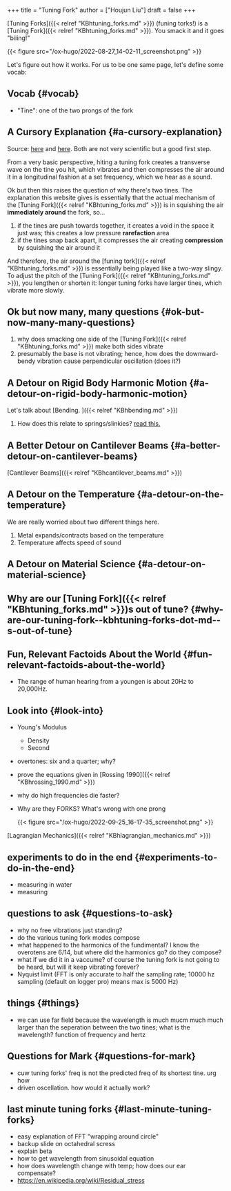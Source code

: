 +++
title = "Tuning Fork"
author = ["Houjun Liu"]
draft = false
+++

[Tuning Forks]({{< relref "KBhtuning_forks.md" >}}) (funing torks!) is a [Tuning Fork]({{< relref "KBhtuning_forks.md" >}}). You smack it and it goes "biiing!"

{{< figure src="/ox-hugo/2022-08-27_14-02-11_screenshot.png" >}}

Let's figure out how it works. For us to be one same page, let's define some vocab:


## Vocab {#vocab}

-   "Tine": one of the two prongs of the fork


## A Cursory Explanation {#a-cursory-explanation}

Source: [here](https://science.howstuffworks.com/tuning-fork2.htm) and [here](https://americanhistory.si.edu/science/tuningfork.htm). Both are not very scientific but a good first step.

From a very basic perspective, hiting a tuning fork creates a transverse wave on the tine you hit, which vibrates and then compresses the air around it in a longitudinal fashion at a set frequency, which we hear as a sound.

Ok but then this raises the question of why there's two tines. The explanation this website gives is essentially that the actual mechanism of the [Tuning Fork]({{< relref "KBhtuning_forks.md" >}}) is in squishing the air **immediately around** the fork, so...

1.  if the tines are push towards together, it creates a void in the space it just was; this creates a low pressure ****rarefaction**** area
2.  if the tines snap back apart, it compresses the air creating ****compression**** by squishing the air around it

And therefore, the air around the [funing tork]({{< relref "KBhtuning_forks.md" >}}) is essentially being played like a two-way slingy. To adjust the pitch of the [Tuning Fork]({{< relref "KBhtuning_forks.md" >}}), you lengthen or shorten it: longer tuning forks have larger tines, which vibrate more slowly.


## Ok but now many, many questions {#ok-but-now-many-many-questions}

1.  why does smacking one side of the [Tuning Fork]({{< relref "KBhtuning_forks.md" >}}) make both sides vibrate
2.  presumably the base is not vibrating; hence, how does the downward-bendy vibration cause perpendicular oscillation (does it?)


## A Detour on Rigid Body Harmonic Motion {#a-detour-on-rigid-body-harmonic-motion}

Let's talk about [Bending.
]({{< relref "KBhbending.md" >}})

1.  How does this relate to springs/slinkies? [read this.](https://ccrma.stanford.edu/~jos/pasp/Young_s_Modulus_Spring_Constant.html)


## A Better Detour on Cantilever Beams {#a-better-detour-on-cantilever-beams}

[Cantilever Beams]({{< relref "KBhcantilever_beams.md" >}})


## A Detour on the Temperature {#a-detour-on-the-temperature}

We are really worried about two different things here.

1.  Metal expands/contracts based on the temperature
2.  Temperature affects speed of sound


## A Detour on Material Science {#a-detour-on-material-science}


## Why are our [Tuning Fork]({{< relref "KBhtuning_forks.md" >}})s out of tune? {#why-are-our-tuning-fork--kbhtuning-forks-dot-md--s-out-of-tune}


## Fun, Relevant Factoids About the World {#fun-relevant-factoids-about-the-world}

-   The range of human hearing from a youngen is about 20Hz to 20,000Hz.


## Look into {#look-into}

-   Young's Modulus
    -   Density
    -   Second
-   overtones: six and a quarter; why?
-   prove the equations given in [Rossing 1990]({{< relref "KBhrossing_1990.md" >}})
-   why do high frequencies die faster?
-   Why are they FORKS? What's wrong with one prong

    {{< figure src="/ox-hugo/2022-09-25_16-17-35_screenshot.png" >}}

[Lagrangian Mechanics]({{< relref "KBhlagrangian_mechanics.md" >}})


## experiments to do in the end {#experiments-to-do-in-the-end}

-   measuring in water
-   measuring


## questions to ask {#questions-to-ask}

-   why no free vibrations just standing?
-   do the various tuning fork modes compose
-   what happened to the harmonics of the fundimental? I know the overotens are 6/14, but where did the harmonics go? do they compose?
-   what if we did it in a vaccume? of course the tuning fork is not going to be heard, but will it keep vibrating forever?
-   Nyquist limit (FFT is only accurate to half the sampling rate; 10000 hz sampling (default on logger pro) means max is 5000 Hz)


## things {#things}

-   we can use far field because the wavelength is much mucm much much larger than the seperation between the two tines; what is the wavelength? function of frequency and hertz


## Questions for Mark {#questions-for-mark}

-   cuw tuning forks' freq is not the predicted freq of its shortest tine. urg how
-   driven oscellation. how would it actually work?


## last minute tuning forks {#last-minute-tuning-forks}

-   easy explanation of FFT "wrapping around circle"
-   backup slide on octahedral scress
-   explain beta
-   how to get wavelength from sinusoidal equation
-   how does wavelength change with temp; how does our ear compensate?
-   <https://en.wikipedia.org/wiki/Residual_stress>